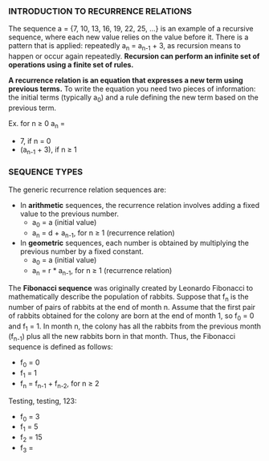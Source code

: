 ### INTRODUCTION TO RECURRENCE RELATIONS

The sequence a = {7, 10, 13, 16, 19, 22, 25, ...} is an example of a recursive sequence, where each new value relies on the value before it. There is a pattern that is applied: repeatedly a<sub>n</sub> = a<sub>n-1</sub> + 3, as recursion means to happen or occur again repeatedly. **Recursion can perform an infinite set of operations using a finite set of rules.**

**A recurrence relation is an equation that expresses a new term using previous terms.** To write the equation you need two pieces of information: the initial terms (typically a<sub>0</sub>) and a rule defining the new term based on the previous term.

Ex.
for n ≥ 0 a<sub>n</sub> = 
- 7, if n = 0                          
- (a<sub>n-1</sub> + 3), if n ≥ 1


### SEQUENCE TYPES

The generic recurrence relation sequences are:
- In **arithmetic** sequences, the recurrence relation involves adding a fixed value to the previous number. 
    - a<sub>0</sub> = a (initial value)
    - a<sub>n</sub> = d + a<sub>n-1</sub>, for n ≥ 1 (recurrence relation)
- In **geometric** sequences, each number is obtained by multiplying the previous number by a fixed constant.
    - a<sub>0</sub> = a (initial value)
    - a<sub>n</sub> = r * a<sub>n-1</sub>, for n ≥ 1 (recurrence relation)


The **Fibonacci sequence** was originally created by Leonardo Fibonacci to mathematically describe the population of rabbits. Suppose that f<sub>n</sub> is the number of pairs of rabbits at the end of month n. Assume that the first pair of rabbits obtained for the colony are born at the end of month 1, so f<sub>0</sub> = 0 and f<sub>1</sub> = 1. In month n, the colony has all the rabbits from the previous month (f<sub>n-1</sub>) plus all the new rabbits born in that month. Thus, the Fibonacci sequence is defined as follows:

- f<sub>0</sub> = 0 
- f<sub>1</sub> = 1
- f<sub>n</sub> = f<sub>n-1</sub> + f<sub>n-2</sub>, for n ≥ 2


Testing, testing, 123:
- f<sub>0</sub> = 3
- f<sub>1</sub> = 5
- f<sub>2</sub> = 15
- f<sub>3</sub> = 